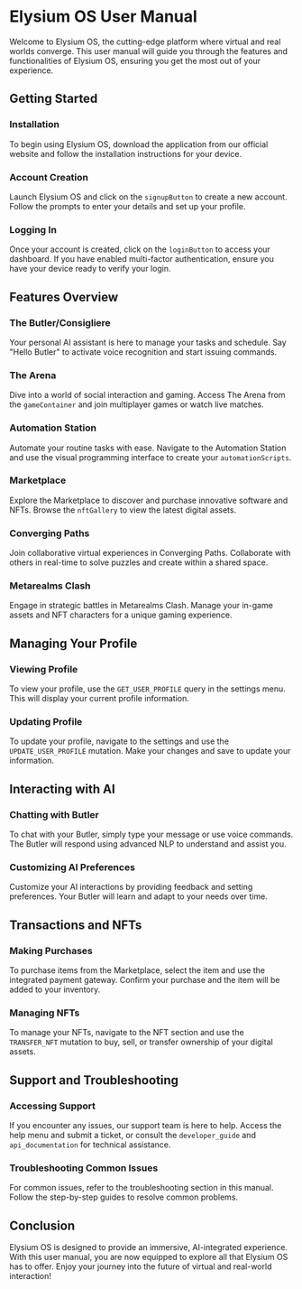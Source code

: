 # Elysium OS User Manual

Welcome to Elysium OS, the cutting-edge platform where virtual and real worlds converge. This user manual will guide you through the features and functionalities of Elysium OS, ensuring you get the most out of your experience.

## Getting Started

### Installation
To begin using Elysium OS, download the application from our official website and follow the installation instructions for your device.

### Account Creation
Launch Elysium OS and click on the `signupButton` to create a new account. Follow the prompts to enter your details and set up your profile.

### Logging In
Once your account is created, click on the `loginButton` to access your dashboard. If you have enabled multi-factor authentication, ensure you have your device ready to verify your login.

## Features Overview

### The Butler/Consigliere
Your personal AI assistant is here to manage your tasks and schedule. Say "Hello Butler" to activate voice recognition and start issuing commands.

### The Arena
Dive into a world of social interaction and gaming. Access The Arena from the `gameContainer` and join multiplayer games or watch live matches.

### Automation Station
Automate your routine tasks with ease. Navigate to the Automation Station and use the visual programming interface to create your `automationScripts`.

### Marketplace
Explore the Marketplace to discover and purchase innovative software and NFTs. Browse the `nftGallery` to view the latest digital assets.

### Converging Paths
Join collaborative virtual experiences in Converging Paths. Collaborate with others in real-time to solve puzzles and create within a shared space.

### Metarealms Clash
Engage in strategic battles in Metarealms Clash. Manage your in-game assets and NFT characters for a unique gaming experience.

## Managing Your Profile

### Viewing Profile
To view your profile, use the `GET_USER_PROFILE` query in the settings menu. This will display your current profile information.

### Updating Profile
To update your profile, navigate to the settings and use the `UPDATE_USER_PROFILE` mutation. Make your changes and save to update your information.

## Interacting with AI

### Chatting with Butler
To chat with your Butler, simply type your message or use voice commands. The Butler will respond using advanced NLP to understand and assist you.

### Customizing AI Preferences
Customize your AI interactions by providing feedback and setting preferences. Your Butler will learn and adapt to your needs over time.

## Transactions and NFTs

### Making Purchases
To purchase items from the Marketplace, select the item and use the integrated payment gateway. Confirm your purchase and the item will be added to your inventory.

### Managing NFTs
To manage your NFTs, navigate to the NFT section and use the `TRANSFER_NFT` mutation to buy, sell, or transfer ownership of your digital assets.

## Support and Troubleshooting

### Accessing Support
If you encounter any issues, our support team is here to help. Access the help menu and submit a ticket, or consult the `developer_guide` and `api_documentation` for technical assistance.

### Troubleshooting Common Issues
For common issues, refer to the troubleshooting section in this manual. Follow the step-by-step guides to resolve common problems.

## Conclusion

Elysium OS is designed to provide an immersive, AI-integrated experience. With this user manual, you are now equipped to explore all that Elysium OS has to offer. Enjoy your journey into the future of virtual and real-world interaction!
